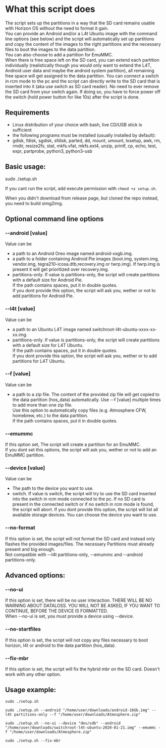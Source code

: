 # What this script does

The script sets up the partitions in a way that the SD card remains usable with Horizon OS without the need to format it gain.  
You can provide an Android and/or a L4t Ubuntu image with the command line options (see below) and the script will automatically set up partitions and copy the content of the images to the right partitions and the necessary files to boot the images to the data partition.  
You can also choose to add a partition for EmuMMC.  
When there is free space left on the SD card, you can extend each partition individually (realistically though you would only want to extend the L4T, Android user data and maybe the android system partition), all remaining free space will get assigned to the data partition. 
You can connect a switch in rcm mode to the pc and the script can directly write to the SD card that is inserted into it  (aka use switch as SD card reader). No need to ever remove the SD card from your switch again.
If doing so, you have to force power off the switch (hold power button for like 10s) after the script is done.


## Requirements
- Linux distribution of your choice with bash, live CD/USB stick is sufficient
- the following programs must be installed (usually installed by default):
- gdisk, fdisk, sgdisk, sfdisk, parted, dd, mount, umount, losetup, awk, rm, rmdir, resize2fs, stat, mkfs.vfat, mkfs.ext4, unzip, printf, cp, echo, test, expr, partprobe, python3, python3-usb


## Basic usage:  
sudo ./setup.sh

If you cant run the script, add execute permission with `chmod +x setup.sh`.

When you didn't download from release page, but cloned the repo instead, you need to build simg2img.

## Optional command line options  
### --android [value]  
Value can be  
- a path to an Android Oreo image named android-xxgb.img.  
- a path to a folder containing Android Pie images (boot.img, system.img, vendor.img, tegra210-icosa.dtb,recovery.img or twrp.img). If twrp.img is present it will get prioritized over recovery.img.  
- partitions-only. If value is partitions-only, the script will create partitions with a default size for Android Pie.  
If the path contains spaces, put it in double quotes.  
If you dont provide this option, the script will ask you, wether or not to add partitions for Android Pie.  
	
### --l4t [value]  
Value can be  
- a path to an Ubuntu L4T image named switchroot-l4t-ubuntu-xxxx-xx-xx.img.  
- partitions-only. If value is partitions-only, the script will create partitions with a default size for L4T Ubuntu.  
If the path contains spaces, put it in double quotes.  
If you dont provide this option, the script will ask you, wether or to add partitions for L4T Ubuntu.  

### --f [value]  
Value can be  
- a path to a zip file. The content of the provided zip file will get copied to the data partition (hos_data) automatically. Use --f [value] multiple times to add more than one zip file.  
Use this option to automatically copy files (e.g. Atmosphere CFW, homebrew, etc.) to the data partition.  
If the path contains spaces, put it in double quotes.  

### --emummc  
If this option set, The script will create a partition for an EmuMMC.  
If you dont set this options, the script will ask you, wether or not to add an EmuMMC partition.  

### --device [value]  
Value can be  
- The path to the device you want to use. 
- switch. If value is switch, the script will try to use the SD card inserted into the switch in rcm mode connected to the pc. If no SD card is present in the connected switch or if no switch in rcm mode is found, the script will abort.
If you dont provide this option, the script will list all available storage devices. You can choose the device you want to use.  

### --no-format
If this option is set, the script will not format the SD card and instead only flashes the provided images/files. The necessary Partitions must already present and big enough.  
Not compatible with --l4t partitions-only, --emummc and --android partitions-only.  

## Advanced options:  
### --no-ui  
If this option is set, there will be no user interaction. THERE WILL BE NO WARNING ABOUT DATALOSS. YOU WILL NOT BE ASKED, IF YOU WANT TO CONTINUE, BEFORE THE DEVICE IS FORMATTED.  
When --no-ui is set, you must provide a device using --device.  

### --no-startfiles  
If this option is set, the script will not copy any files necessary to boot horizon, l4t or android to the data partition (hos_data).

### --fix-mbr
If this option is set, the script will fix the hybrid mbr on the SD card. Doesn't work with any other option.

## Usage example:  
`sudo ./setup.sh`  

`sudo ./setup.sh --android "/home/user/downloads/android-16Gb.img" --l4t partitions-only --f "/home/user/downloads/Atmosphere.zip"`  

`sudo ./setup.sh --no-ui --device "dev/sdb" --android "/home/user/downloads/switchroot-l4t-ubuntu-2020-01-21.img" --emummc -f "/home/user/downloads/Atmosphere.zip"`  

`sudo ./setup.sh --fix-mbr`
